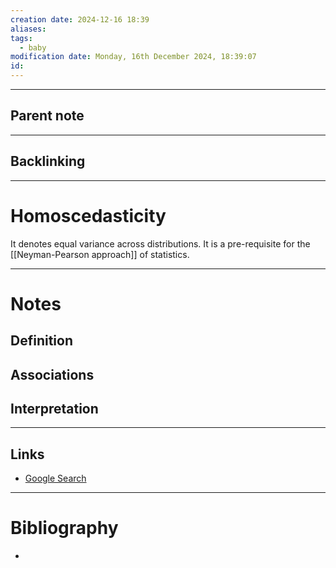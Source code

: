 ```yaml
---
creation date: 2024-12-16 18:39
aliases: 
tags:
  - baby
modification date: Monday, 16th December 2024, 18:39:07
id:
---
```

---

## Parent note
---
## Backlinking


---
# Homoscedasticity
It denotes equal variance across distributions. It is a pre-requisite for the [[Neyman-Pearson approach]] of statistics.

---
# Notes

## Definition

## Associations

## Interpretation

---
## Links
- [Google Search](https://www.google.com/search?q=Homoscedasticity)

---
# Bibliography
+ 